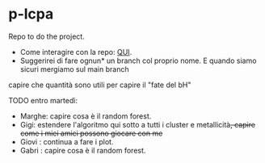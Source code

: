 # p-lcpa

Repo to do the project.

 - Come interagire con la repo: [QUI](interact.md).
 - Suggerirei di fare ognun* un branch col proprio nome. E quando siamo sicuri mergiamo sul main branch

capire che quantità sono utili per capire il "fate del bH"

TODO entro martedì:
- Marghe: capire cosa è il random forest.
- Gigi: estendere l'algoritmo qui sotto a tutti i cluster e metallicità~~, capire come i miei amici possono giocare con me~~
- Giovi : continua a fare i plot.
- Gabri : capire cosa è il random forest.

